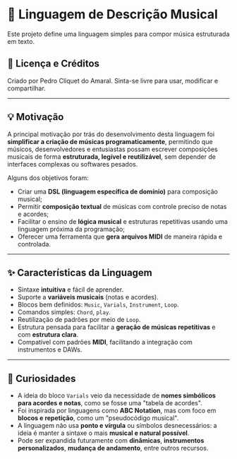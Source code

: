 


# 🎼 Linguagem de Descrição Musical

Este projeto define uma linguagem simples para compor música estruturada em texto.

## 🧠 Licença e Créditos

Criado por Pedro Cliquet do Amaral. Sinta-se livre para usar, modificar e compartilhar.


---

## 💡 Motivação

A principal motivação por trás do desenvolvimento desta linguagem foi **simplificar a criação de músicas programaticamente**, permitindo que músicos, desenvolvedores e entusiastas possam escrever composições musicais de forma **estruturada, legível e reutilizável**, sem depender de interfaces complexas ou softwares pesados.

Alguns dos objetivos foram:

- Criar uma **DSL (linguagem específica de domínio)** para composição musical;
- Permitir **composição textual** de músicas com controle preciso de notas e acordes;
- Facilitar o ensino de **lógica musical** e estruturas repetitivas usando uma linguagem próxima da programação;
- Oferecer uma ferramenta que **gera arquivos MIDI** de maneira rápida e controlada.

---

## ✨ Características da Linguagem

- Sintaxe **intuitiva** e fácil de aprender.
- Suporte a **variáveis musicais** (notas e acordes).
- Blocos bem definidos: `Music`, `Varials`, `Instrument`, `Loop`.
- Comandos simples: `Chord`, `play`.
- Reutilização de padrões por meio de `Loop`.
- Estrutura pensada para facilitar a **geração de músicas repetitivas** e com **estrutura clara**.
- Compatível com padrões **MIDI**, facilitando a integração com instrumentos e DAWs.

---

## 🎲 Curiosidades

- A ideia do bloco `Varials` veio da necessidade de **nomes simbólicos para acordes e notas**, como se fosse uma "tabela de acordes".
- Foi inspirada por linguagens como **ABC Notation**, mas com foco em **blocos e repetição**, como um "pseudocódigo musical".
- A linguagem não usa **ponto e vírgula** ou símbolos desnecessários: a ideia é manter a sintaxe o mais **musical e natural possível**.
- Pode ser expandida futuramente com **dinâmicas**, **instrumentos personalizados**, **mudança de andamento**, entre outros recursos.
